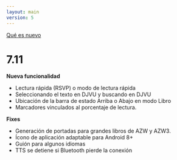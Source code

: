 ```yaml
---
layout: main
version: 5
---
```

[Qué es nuevo](/wiki/what-is-new/es)

# 7.11

__Nueva funcionalidad__

* Lectura rápida (RSVP) o modo de lectura rápida
* Seleccionando el texto en DJVU y buscando en DJVU
* Ubicación de la barra de estado Arriba o Abajo en modo Libro
* Marcadores vinculados al porcentaje de lectura.

__Fixes__

* Generación de portadas para grandes libros de AZW y AZW3.
* Ícono de aplicación adaptable para Android 8+
* Guión para algunos idiomas
* TTS se detiene si Bluetooth pierde la conexión


    
